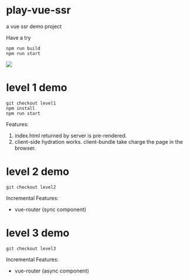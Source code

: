 # play-vue-ssr
a vue ssr demo project


Have a try
```
npm run build
npm run start
```

![](https://cloud.githubusercontent.com/assets/499550/17607895/786a415a-5fee-11e6-9c11-45a2cfdf085c.png)

# level 1 demo

```
git checkout level1
npm install
npm run start
```

Features:
1. index.html returned by server is pre-rendered.
2. client-side hydration works. client-bundle take charge the page in the browser.


# level 2 demo

```
git checkout level2
```

Incremental Features:
* vue-router (sync component)

# level 3 demo

```
git checkout level3
```
Incremental Features:
* vue-router (async component)
